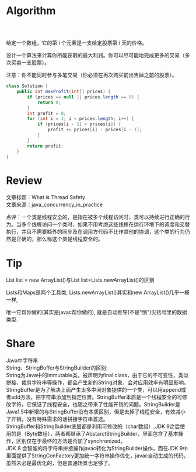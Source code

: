 # Algorithm
#####  <br>

给定一个数组，它的第 i 个元素是一支给定股票第 i 天的价格。

设计一个算法来计算你所能获取的最大利润。你可以尽可能地完成更多的交易（多次买卖一支股票）。

注意：你不能同时参与多笔交易（你必须在再次购买前出售掉之前的股票）。
```java
class Solution {
    public int maxProfit(int[] prices) {
        if (prices == null || prices.length == 0) {
            return 0;
        }
        int profit = 0;
        for (int i = 1; i < prices.length; i++) {
            if (prices[i - 1] < prices[i]) {
                profit += prices[i] - prices[i - 1];
            }
        }
        return profit;
    }
}
```

# Review

文章标题：What is Thread Safety<br>
文章来源：java_concurrency_in_practice<br>

点评：一个类是线程安全的，是指在被多个线程访问时，类可以持续进行正确的行为。当多个线程访问一个类时，如果不用考虑这些线程在运行环境下的调度和交替执行，并且不需要额外的同步及在调用方代码不比作其他的协调，这个类的行为仍然是正确的，那么称这个类是线程安全的。<br>

# Tip
List<E> list = new ArrayList<E>()与List<E> list=Lists.newArrayList()的区别

Lists和Maps是两个工具类, Lists.newArrayList()其实和new ArrayList()几乎一模一样,

唯一它帮你做的(其实是javac帮你做的), 就是自动推导(不是"倒")尖括号里的数据类型. 

# Share
Java中字符串<br>
String、StringBuffer与StringBuilder的区别:<br>
String为Java中的Immutable类，被声明为final class，由于它的不可变性，类似拼接、裁剪字符串等操作，都会产生新的String对象，会对应用效率有明显影响。<br>
StringBuffer是为了解决上面产生太多中间对象提供的一个类，可以用append或者add方法，把字符串添加到指定位置。StringBuffer本质是一个线程安全的可修改字符，它保证了线程安全，也随之带来了性能开销的问题。StringBuilder是Java1.5中新增的与StringBuffer没有本质区别，但是去掉了线程安全，有效减小了开销，没有特殊需求的话拼接字符串首选。<br>
StringBuffer和StringBuilder底层都是利用可修改的（char数组）,JDK 9之后使用的是（Byte数组），两者都继承了AbstarctStringBuilder，里面包含了基本操作，区别仅在于最终的方法是否加了synchronized。<br>
JDK 8 会智能的将字符串拼接操作javac转化为StringBuilder操作，而在JDK 9中里面提供了StringConFactory更加统一字符串操作优化，javac自动生成的代码，虽然未必是最优化的，但是普通场景也足够了。<br>

